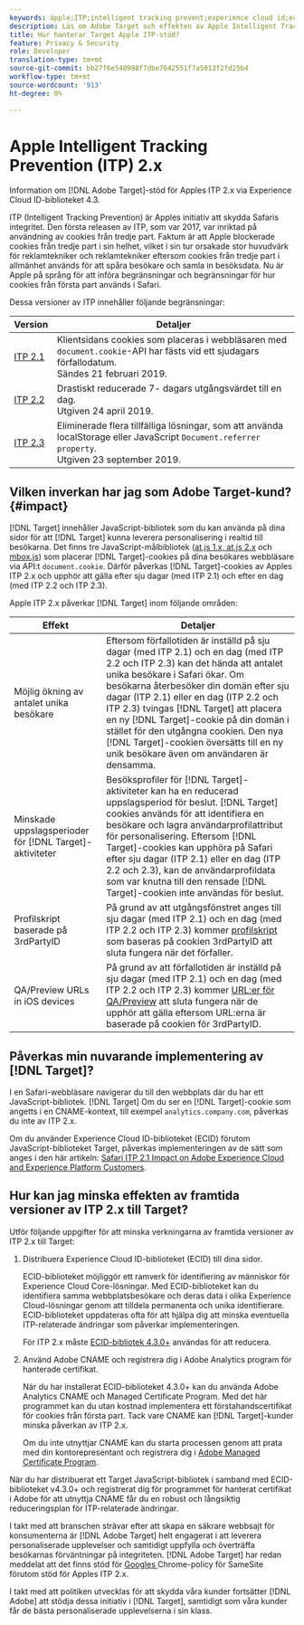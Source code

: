 ```yaml
---
keywords: äpple;ITP;intelligent tracking prevent;experience cloud id;ecid
description: Läs om Adobe Target och effekten av Apple Intelligent Tracking Prevention (ITP) som syftar till att skydda Safaris användares integritet.
title: Hur hanterar Target Apple ITP-stöd?
feature: Privacy & Security
role: Developer
translation-type: tm+mt
source-git-commit: bb27f6e540998f7dbe7642551f7a5013f2fd25b4
workflow-type: tm+mt
source-wordcount: '913'
ht-degree: 0%

---
```



# Apple Intelligent Tracking Prevention (ITP) 2.x

Information om [!DNL Adobe Target]-stöd för Apples ITP 2.x via Experience Cloud ID-biblioteket 4.3.

ITP (Intelligent Tracking Prevention) är Apples initiativ att skydda Safaris integritet. Den första releasen av ITP, som var 2017, var inriktad på användning av cookies från tredje part. Faktum är att Apple blockerade cookies från tredje part i sin helhet, vilket i sin tur orsakade stor huvudvärk för reklamtekniker och reklamtekniker eftersom cookies från tredje part i allmänhet används för att spåra besökare och samla in besöksdata. Nu är Apple på språng för att införa begränsningar och begränsningar för hur cookies från första part används i Safari.

Dessa versioner av ITP innehåller följande begränsningar:

| Version | Detaljer |
| --- | --- |
| [ITP 2.1](https://webkit.org/blog/8613/intelligent-tracking-prevention-2-1/) | Klientsidans cookies som placeras i webbläsaren med `document.cookie`-API har fästs vid ett sjudagars förfallodatum.<br>Sändes 21 februari 2019. |
| [ITP 2.2](https://webkit.org/blog/8828/intelligent-tracking-prevention-2-2/) | Drastiskt reducerade 7- dagars utgångsvärdet till en dag.<br>Utgiven 24 april 2019. |
| [ITP 2.3](https://webkit.org/blog/9521/intelligent-tracking-prevention-2-3/) | Eliminerade flera tillfälliga lösningar, som att använda localStorage eller JavaScript `Document.referrer property`.<br>Utgiven 23 september 2019. |

## Vilken inverkan har jag som Adobe Target-kund? {#impact}

[!DNL Target] innehåller JavaScript-bibliotek som du kan använda på dina sidor för att  [!DNL Target] kunna leverera personalisering i realtid till besökarna. Det finns tre JavaScript-målbibliotek ([at.js 1.x, at.js 2.x](/help/c-implementing-target/c-implementing-target-for-client-side-web/c-how-atjs-works/how-atjs-works.md) och [mbox.js](/help/c-implementing-target/c-implementing-target-for-client-side-web/t-mbox-download/mbox-download.md)) som placerar [!DNL Target]-cookies på dina besökares webbläsare via API:t `document.cookie`. Därför påverkas [!DNL Target]-cookies av Apples ITP 2.x och upphör att gälla efter sju dagar (med ITP 2.1) och efter en dag (med ITP 2.2 och ITP 2.3).

Apple ITP 2.x påverkar [!DNL Target] inom följande områden:

| Effekt | Detaljer |
| --- | --- |
| Möjlig ökning av antalet unika besökare | Eftersom förfallotiden är inställd på sju dagar (med ITP 2.1) och en dag (med ITP 2.2 och ITP 2.3) kan det hända att antalet unika besökare i Safari ökar. Om besökarna återbesöker din domän efter sju dagar (ITP 2.1) eller en dag (ITP 2.2 och ITP 2.3) tvingas [!DNL Target] att placera en ny [!DNL Target]-cookie på din domän i stället för den utgångna cookien. Den nya [!DNL Target]-cookien översätts till en ny unik besökare även om användaren är densamma. |
| Minskade uppslagsperioder för [!DNL Target]-aktiviteter | Besöksprofiler för [!DNL Target]-aktiviteter kan ha en reducerad uppslagsperiod för beslut. [!DNL Target] cookies används för att identifiera en besökare och lagra användarprofilattribut för personalisering. Eftersom [!DNL Target]-cookies kan upphöra på Safari efter sju dagar (ITP 2.1) eller en dag (ITP 2.2 och 2.3), kan de användarprofildata som var knutna till den rensade [!DNL Target]-cookien inte användas för beslut. |
| Profilskript baserade på 3rdPartyID | På grund av att utgångsfönstret anges till sju dagar (med ITP 2.1) och en dag (med ITP 2.2 och ITP 2.3) kommer [profilskript](/help/c-target/c-visitor-profile/profile-parameters.md) som baseras på cookien 3rdPartyID att sluta fungera när det förfaller. |
| QA/Preview URLs in iOS devices | På grund av att förfallotiden är inställd på sju dagar (med ITP 2.1) och en dag (med ITP 2.2 och ITP 2.3) kommer [URL:er för QA/Preview](/help/c-activities/c-activity-qa/activity-qa.md) att sluta fungera när de upphör att gälla eftersom URL:erna är baserade på cookien för 3rdPartyID. |

## Påverkas min nuvarande implementering av [!DNL Target]?

I en Safari-webbläsare navigerar du till den webbplats där du har ett JavaScript-bibliotek. [!DNL Target] Om du ser en [!DNL Target]-cookie som angetts i en CNAME-kontext, till exempel `analytics.company.com`, påverkas du inte av ITP 2.x.

Om du använder Experience Cloud ID-biblioteket (ECID) förutom JavaScript-biblioteket Target, påverkas implementeringen av de sätt som anges i den här artikeln: [Safari ITP 2.1 Impact on Adobe Experience Cloud and Experience Platform Customers](https://medium.com/adobetech/safari-itp-2-1-impact-on-adobe-experience-cloud-customers-9439cecb55ac).

## Hur kan jag minska effekten av framtida versioner av ITP 2.x till Target?

Utför följande uppgifter för att minska verkningarna av framtida versioner av ITP 2.x till Target:

1. Distribuera Experience Cloud ID-biblioteket (ECID) till dina sidor.

   ECID-biblioteket möjliggör ett ramverk för identifiering av människor för Experience Cloud Core-lösningar. Med ECID-biblioteket kan du identifiera samma webbplatsbesökare och deras data i olika Experience Cloud-lösningar genom att tilldela permanenta och unika identifierare. ECID-biblioteket uppdateras ofta för att hjälpa dig att minska eventuella ITP-relaterade ändringar som påverkar implementeringen.

   För ITP 2.x måste [ECID-bibliotek 4.3.0+](https://experienceleague.adobe.com/docs/id-service/using/release-notes/release-notes.html) användas för att reducera.

1. Använd Adobe CNAME och registrera dig i Adobe Analytics program för hanterade certifikat.

   När du har installerat ECID-biblioteket 4.3.0+ kan du använda Adobe Analytics CNAME och Managed Certificate Program. Med det här programmet kan du utan kostnad implementera ett förstahandscertifikat för cookies från första part. Tack vare CNAME kan [!DNL Target]-kunder minska påverkan av ITP 2.x.

   Om du inte utnyttjar CNAME kan du starta processen genom att prata med din kontorepresentant och registrera dig i [Adobe Managed Certificate Program](https://experienceleague.adobe.com/docs/core-services/interface/ec-cookies/cookies-first-party.html#adobe-managed-certificate-program).

När du har distribuerat ett Target JavaScript-bibliotek i samband med ECID-biblioteket v4.3.0+ och registrerat dig för programmet för hanterat certifikat i Adobe för att utnyttja CNAME får du en robust och långsiktig reduceringsplan för ITP-relaterade ändringar.

I takt med att branschen strävar efter att skapa en säkrare webbsajt för konsumenterna är [!DNL Adobe Target] helt engagerat i att leverera personaliserade upplevelser och samtidigt uppfylla och överträffa besökarnas förväntningar på integriteten. [!DNL Adobe Target] har redan meddelat att det finns stöd för  [Googles ](/help/c-implementing-target/c-considerations-before-you-implement-target/c-privacy/google-chrome-samesite-cookie-policies.md) Chrome-policy för SameSite förutom stöd för Apples ITP 2.x.

I takt med att politiken utvecklas för att skydda våra kunder fortsätter [!DNL Adobe] att stödja dessa initiativ i [!DNL Target], samtidigt som våra kunder får de bästa personaliserade upplevelserna i sin klass.
